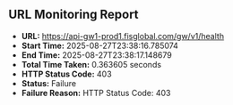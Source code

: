 ## URL Monitoring Report

- **URL:** https://api-gw1-prod1.fisglobal.com/gw/v1/health
- **Start Time:** 2025-08-27T23:38:16.785074
- **End Time:** 2025-08-27T23:38:17.148679
- **Total Time Taken:** 0.363605 seconds
- **HTTP Status Code:** 403
- **Status:** Failure
- **Failure Reason:** HTTP Status Code: 403
